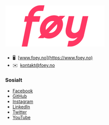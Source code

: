 # ![Føy AS](./logo.png 'Føy AS Logo')

- 🖥️  [www.foey.no](https://www.foey.no)
- ✉️  [kontakt@foey.no](mailto:kontakt@foey.no)

### Sosialt

- <a href="https://www.facebook.com/foeyas" target="_blank">Facebook</a>
- <a href="https://www.github.com/foey-as" target="_blank">GitHub</a>
- <a href="http://www.instagram.com/foey_as" target="_blank">Instagram</a>
- <a href="https://www.linkedin.com/company/foey" target="_blank" >LinkedIn</a>
- <a href="https://www.twitter.com/foey_as" target="_blank" >Twitter</a>
- <a href="https://www.youtube.com/@foeyas/" target="_blank" >YouTube</a>
